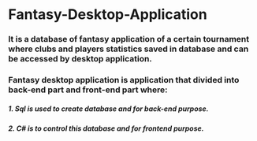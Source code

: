 # Fantasy-Desktop-Application
### It is a database of fantasy application of a certain tournament where clubs and players statistics saved in database and can be accessed by desktop application. 
### Fantasy desktop application is application that divided into back-end part and front-end part where:
#####   1.  Sql is used to create database and for back-end purpose.
#####   2.  C# is to control this database and for frontend purpose.
